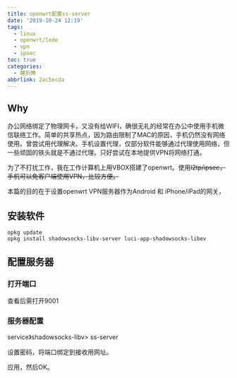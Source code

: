 ```yaml
---
title: openwrt配置ss-server
date: '2019-10-24 12:19'
tags:
  - linux
  - openwrt/lede
  - vpn
  - ipsec
toc: true
categories:
  - 瞎折腾
abbrlink: 2ac5ecda
---
```


## Why

办公网络绑定了物理网卡，又没有给WIFI，确很无礼的经常在办公中使用手机微信联络工作。简单的共享热点，因为路由限制了MAC的原因，手机仍然没有网络使用。曾尝试用代理解决。手机设置代理，仅部分软件能够通过代理使用网络，但一些顽固的铁头就是不通过代理。只好尝试在本地提供VPN将网络打通。

为了不打扰工作，我在工作计算机上用VBOX搭建了openwrt。使用~~l2tp/ipsec，手机可以免客户端使用VPN，比较方便。~~

<!--more-->

本篇的目的在于设置openwrt VPN服务器作为Android 和 iPhone/iPad的网关，

## 安装软件

```
opkg update
opkg install shadowsocks-libv-server luci-app-shadowsocks-libev
```

## 配置服务器

### 打开端口

查看后需打开9001

### 服务器配置

service》shadowsocks-libv>  ss-server

设置密码，将端口绑定到接收用网址。

应用，然后OK。

